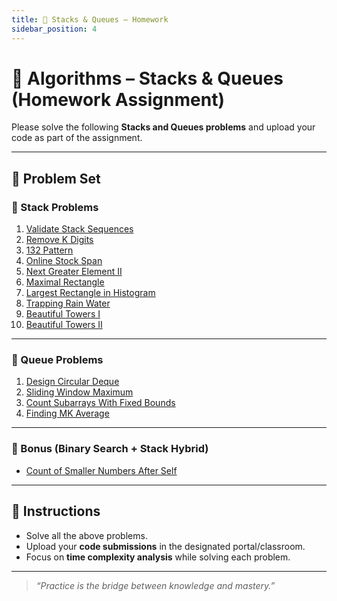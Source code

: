 ```yaml
---
title: 🧮 Stacks & Queues – Homework
sidebar_position: 4
---
```


# 📌 Algorithms – Stacks & Queues (Homework Assignment)



Please solve the following **Stacks and Queues problems** and upload your code as part of the assignment.  

---

## 📂 Problem Set

### 🔹 Stack Problems
1. [Validate Stack Sequences](https://leetcode.com/problems/validate-stack-sequences/description/?envType=problem-list-v2&envId=stack)  
2. [Remove K Digits](https://leetcode.com/problems/remove-k-digits/?envType=problem-list-v2&envId=stack)  
3. [132 Pattern](https://leetcode.com/problems/132-pattern/description/?envType=problem-list-v2&envId=stack)  
4. [Online Stock Span](https://leetcode.com/problems/online-stock-span/description/?envType=problem-list-v2&envId=stack)  
5. [Next Greater Element II](https://leetcode.com/problems/next-greater-element-ii/description/?envType=problem-list-v2&envId=stack)  
6. [Maximal Rectangle](https://leetcode.com/problems/maximal-rectangle/description/?envType=problem-list-v2&envId=stack)  
7. [Largest Rectangle in Histogram](https://leetcode.com/problems/largest-rectangle-in-histogram/description/?envType=problem-list-v2&envId=stack)  
8. [Trapping Rain Water](https://leetcode.com/problems/trapping-rain-water/description/?envType=problem-list-v2&envId=stack)  
9. [Beautiful Towers I](https://leetcode.com/problems/beautiful-towers-i/description/?envType=problem-list-v2&envId=stack)  
10. [Beautiful Towers II](https://leetcode.com/problems/beautiful-towers-ii/description/?envType=problem-list-v2&envId=stack)  

---

### 🔹 Queue Problems
1. [Design Circular Deque](https://leetcode.com/problems/design-circular-deque/description/?envType=problem-list-v2&envId=queue)  
2. [Sliding Window Maximum](https://leetcode.com/problems/sliding-window-maximum/description/?envType=problem-list-v2&envId=queue)  
3. [Count Subarrays With Fixed Bounds](https://leetcode.com/problems/count-subarrays-with-fixed-bounds/description/?envType=problem-list-v2&envId=queue)  
4. [Finding MK Average](https://leetcode.com/problems/finding-mk-average/description/?envType=problem-list-v2&envId=queue)  

---

### 🔹 Bonus (Binary Search + Stack Hybrid)
- [Count of Smaller Numbers After Self](https://leetcode.com/problems/count-of-smaller-numbers-after-self/?envType=problem-list-v2&envId=binary-search)  

---

## 📝 Instructions
- Solve all the above problems.  
- Upload your **code submissions** in the designated portal/classroom.  
- Focus on **time complexity analysis** while solving each problem.  

---

> _“Practice is the bridge between knowledge and mastery.”_

